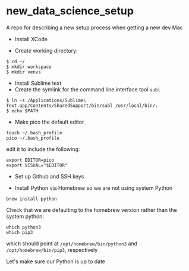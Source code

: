 # new_data_science_setup
A repo for describing a new setup process when getting a new dev Mac


- Install XCode

- Create working directory:
```
$ cd ~/
$ mkdir workspace
$ mkdir venvs
```

- Install Sublime text
- Create the symlink for the command line interface tool `subl`
```
$ ln -s /Applications/Sublime\ Text.app/Contents/SharedSupport/bin/subl /usr/local/bin/.
$ echo $PATH
```

- Make pico the default editor
```
touch ~/.bash_profile
pico ~/.bash_profile
```

edit it to include the following:
```
export EDITOR=pico
export VISUAL="$EDITOR"
```
- Set up Github and SSH keys

- Install Python via Homebrew so we are not using system Python
```
brew install python
```
Check that we are defaulting to the homebrew version rather than the system python:
```
which python3
which pip3
```
which should point at `/opt/homebrew/bin/python3` and `/opt/homebrew/bin/pip3`, respectively

Let's make sure our Python is up to date
```brew upgrade python3
```
